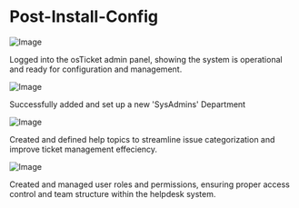 # Post-Install-Config

![Image](https://github.com/user-attachments/assets/ccc91821-e8cf-4239-9e63-e9d6ddb9b61e)

Logged into the osTicket admin panel, showing the system is operational and ready for 
configuration and management.

![Image](https://github.com/user-attachments/assets/4d469fdc-8858-4152-81cc-bffb1a49d212)

Successfully added and set up a new 'SysAdmins' Department

![Image](https://github.com/user-attachments/assets/6caea7fa-0065-4063-88dd-8fb61d404f5a)

Created and defined help topics to streamline issue categorization and improve ticket
management effeciency.

![Image](https://github.com/user-attachments/assets/f94ace02-17a6-4cc0-9c4c-ca4b5cb68ded)

Created and managed user roles and permissions, ensuring proper access control and 
team structure within the helpdesk system.


